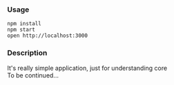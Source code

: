 ### Usage

```
npm install
npm start
open http://localhost:3000
```


### Description
It's really simple application, just for understanding core  
To be continued...
